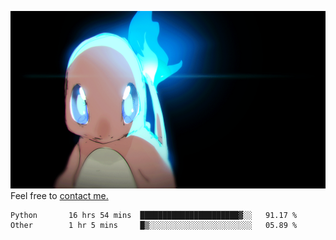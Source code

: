 [gif]: https://raw.githubusercontent.com/uysalserkan/uysalserkan/master/charmander-2.gif

![gif]
Feel free to [contact me.](mailto:uysalserkan08@gmail.com)
<!--
<div align="center">
<p>Profile Visitor Counter</p>
<img src="https://profile-counter.glitch.me/uysalserkan/count.svg" alt="hit counter" align="center">
</div>
-->
<!--START_SECTION:waka-->

```text
Python       16 hrs 54 mins  ██████████████████████▓░░   91.17 %
Other        1 hr 5 mins     █▒░░░░░░░░░░░░░░░░░░░░░░░   05.89 %
```

<!--END_SECTION:waka-->

